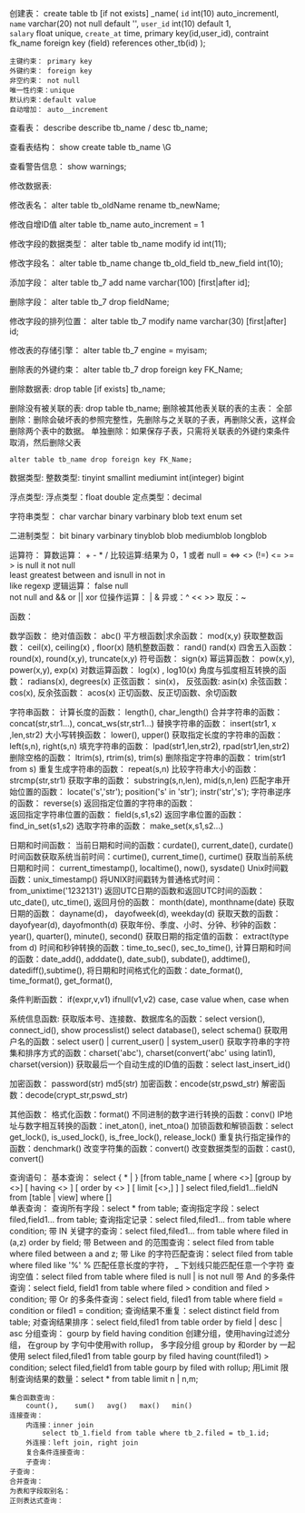 创建表：
	create table tb [if not exists] _name(
		`id` int(10) auto_incrementl,
		`name` varchar(20) not null default '',
		`user_id` int(10) default 1,	
		`salary` float unique,
		`create_at` time,
		primary key(id,user_id),
		contraint fk_name foreign key (field) references other_tb(id)
	);

	主键约束： primary key
	外键约束： foreign key
	非空约束： not null
	唯一性约束：unique
	默认约束：default value
	自动增加： auto__increment

查看表：
	describe
	describe tb_name / desc tb_name;

查看表结构：
	show create table tb_name \G

查看警告信息：
	show warnings;

修改数据表: 

修改表名：
	alter table tb_oldName rename tb_newName;

修改自增ID值
	alter table tb_name auto_increment = 1

修改字段的数据类型：
	alter table tb_name modify id int(11);

修改字段名：
	alter table tb_name change tb_old_field  tb_new_field int(10);

添加字段：
	alter table tb_7 add name varchar(100) [first|after id];

删除字段：
	alter table tb_7 drop fieldName;

修改字段的排列位置：
	alter table tb_7 modify name varchar(30) [first|after] id;
	
修改表的存储引擎：
	alter table tb_7 engine = myisam;

删除表的外键约束：
	alter table tb_7 drop foreign key FK_Name;

删除数据表:
	drop table [if exists] tb_name;

删除没有被关联的表:
	drop table tb_name;
删除被其他表关联的表的主表：
	全部删除：删除会破坏表的参照完整性，先删除与之关联的子表，再删除父表，这样会删除两个表中的数据。
	单独删除：如果保存子表，只需将关联表的外键约束条件取消，然后删除父表

	alter table tb_name drop foreign key FK_Name;


数据类型:
整数类型:
	tinyint		smallint	mediumint	int(integer)	bigint

浮点类型:
	浮点类型：float	double
	定点类型：decimal

字符串类型：
	char	varchar		binary		varbinary	blob	text	enum	set

二进制类型：
	bit		binary		varbinary		tinyblob	blob	mediumblob		longblob


运算符：
	算数运算：
		+	-	 *	 /
	比较运算:结果为 0，1 或者 null
		=	<=>	  <>	(!=)	<=	 >=	   >	is null		it not null		
		least	  greatest		between		and		isnull		in		not in  
		like		regexp
	逻辑运算：
		false	null	
		not		null 
		and		&&
		or		|| 
		xor
	位操作运算：
		|		&		异或：^		<<		>>		取反：~	

函数：

数学函数：
	绝对值函数： abc()
	平方根函数|求余函数： mod(x,y)
	获取整数函数： ceil(x), ceiling(x) , floor(x)
	随机整数函数： rand()	rand(x)
	四舍五入函数： round(x), round(x,y), truncate(x,y)
	符号函数：	sign(x)
	幂运算函数： pow(x,y), power(x,y), exp(x)
	对数运算函数： log(x) , log10(x)
	角度与弧度相互转换的函数： radians(x), degrees(x)
	正弦函数： sin(x)， 反弦函数: asin(x)
	余弦函数： cos(x),  反余弦函数： acos(x)
	正切函数、反正切函数、余切函数

字符串函数：
	计算长度的函数： length(), char_length()
	合并字符串的函数： concat(str,str1...),		concat_ws(str,str1...)
	替换字符串的函数： insert(str1, x ,len,str2)
	大小写转换函数： lower(),		upper()
	获取指定长度的字符串的函数： left(s,n), right(s,n)
	填充字符串的函数： lpad(str1,len,str2), rpad(str1,len,str2)
	删除空格的函数： ltrim(s), rtrim(s), trim(s)
	删除指定字符串的函数： trim(str1 from s)
	重复生成字符串的函数： repeat(s,n)
	比较字符串大小的函数：	strcmp(str,str1)
	获取字串的函数： substring(s,n,len),	mid(s,n,len)
	匹配字串开始位置的函数： locate('s','str'); position('s' in 'str'); instr('str','s');
	字符串逆序的函数： reverse(s)
	返回指定位置的字符串的函数：	
	返回指定字符串位置的函数： field(s,s1,s2)
	返回字串位置的函数： find_in_set(s1,s2)
	选取字符串的函数： make_set(x,s1,s2...)


日期和时间函数：
	当前日期和时间的函数：curdate(), current_date(), curdate()
	时间函数获取系统当前时间：curtime(), current_time(), curtime() 
	获取当前系统日期和时间： current_timestamp(), localtime(), now(), sysdate()
	Unix时间戳函数：unix_timestamp()
	将UNIX时间戳转为普通格式时间： from_unixtime('1232131')
	返回UTC日期的函数和返回UTC时间的函数：utc_date(), utc_time(),
	返回月份的函数： month(date), monthname(date)
	获取日期的函数： dayname(d)， dayofweek(d), weekday(d)
	获取天数的函数： dayofyear(d), dayofmonth(d) 
	获取年份、季度、小时、分钟、秒钟的函数：year(),	quarter(), minute(), second()
	获取日期的指定值的函数：  extract(type from d)
	时间和秒钟转换的函数：time_to_sec(), sec_to_time(), 
	计算日期和时间的函数：date_add(), adddate(), date_sub(), subdate(), addtime(), datediff(),subtime(), 
	将日期和时间格式化的函数：date_format(), time_format(), get_format(), 


条件判断函数：
	if(expr,v,v1)
	ifnull(v1,v2)
	case, case value when, case when

系统信息函数:
	获取版本号、连接数、数据库名的函数：select version(), connect_id(), show processlist() select database(), select schema()
	获取用户名的函数：select user() | current_user() | system_user()
	获取字符串的字符集和排序方式的函数：charset('abc'), charset(convert('abc' using latin1), charset(version))
	获取最后一个自动生成的ID值的函数：select last_insert_id() 

加密函数：
	password(str)
	md5(str)
	加密函数：encode(str,pswd_str)
	解密函数：decode(crypt_str,pswd_str)


其他函数：
	格式化函数：format()
	不同进制的数字进行转换的函数：conv() 
	IP地址与数字相互转换的函数：inet_aton(), inet_ntoa()
	加锁函数和解锁函数：select get_lock(), is_used_lock(), is_free_lock(), release_lock()
	重复执行指定操作的函数：denchmark() 
	改变字符集的函数：convert() 
	改变数据类型的函数：cast(), convert()


查询语句：
	基本查询：
		select { *  | } [from table_name  [ where <>] [group by <>] [ having <> ] [ order by <> ] [ limit [<>,] <row count>]  ]
		select filed,field1...fieldN from [table | view] where [<condition>]	
	单表查询：
		查询所有字段：select * from table;
		查询指定字段：select filed,field1... from table;
		查询指定记录：select filed,filed1... from table where condition;
		带 IN 关键字的查询：select filed,filed1... from table where filed in (a,z) order by field;
		带 Between and 的范围查询：select filed from table where filed between a and z;
		带 Like 的字符匹配查询：select filed from table where filed like '%'
			% 匹配任意长度的字符，     _ 下划线只能匹配任意一个字符
		查询空值：select filed from table where filed is null | is not null 
		带 And 的多条件查询：select field, field1 from table where filed > condition and filed > condition;
		带 Or 的多条件查询：select field, filed1 from table where field = condition or filed1 = condition;
		查询结果不重复：select distinct field from table;
		对查询结果排序：select field,filed1 from table order by field | desc | asc 
		分组查询：
			gourp by field having condition
			创建分组，使用having过滤分组， 在group by 字句中使用with rollup， 多字段分组  group by 和order by 一起使用
			select filed,filed1 from table gourp by filed having count(filed1) > condition;<F8><F9>
			select filed,field1 from table gourp by filed with rollup;
		用Limit 限制查询结果的数量：select * from table limit n | n,m;

	集合函数查询：
		count(),	sum()	avg()	max()	min()	
	连接查询：
		内连接：inner join 
			select tb_1.field from table where tb_2.filed = tb_1.id;
		外连接：left join, right join
		复合条件连接查询：
		子查询：
	子查询：
	合并查询：
	为表和字段取别名：
	正则表达式查询：


